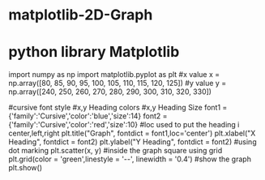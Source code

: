 # matplotlib-2D-Graph
# python library Matplotlib
import numpy as np
import matplotlib.pyplot as plt
#x value
x = np.array([80, 85, 90, 95, 100, 105, 110, 115, 120, 125])
#y value
y = np.array([240, 250, 260, 270, 280, 290, 300, 310, 320, 330])

#cursive font style
#x,y Heading colors
#x,y Heading Size
font1 = {'family':'Cursive','color':'blue','size':14}
font2 = {'family':'Cursive','color':'red','size':10}
#loc used to put the heading i center,left,right
plt.title("Graph", fontdict = font1,loc='center')
plt.xlabel("X Heading", fontdict = font2)
plt.ylabel("Y Heading", fontdict = font2)
#using dot marking
plt.scatter(x, y)
#inside the graph square using grid
plt.grid(color = 'green',linestyle = '--', linewidth = '0.4')
#show the graph
plt.show() 
